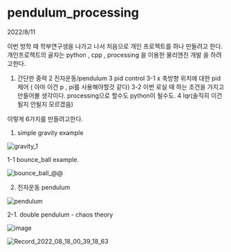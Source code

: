 # pendulum_processing


2022/8/11

이번 방학 때 학부연구생을 나가고 나서 처음으로 개인 프로젝트를 하나 만들려고 한다.
개인프로젝트의 골자는 python , cpp , processing 을 이용한 물리엔진 개발 을 하려고한다.

1. 간단한 중력
2 진자운동/pendulum
3 pid control
3-1 x 축방향 위치에 대한 pid 제어 ( 아마 이건 p , pi를 사용해야할것 같다)
3-2 이번 로실 때 하는 조건을 가지고 만들어볼 생각이다. processing으로 할수도 python이 될수도.
4 lqr(솔직히 이건 될지 안될지 모르겠음)


이렇게 6가지를 만들려고한다.

1. simple gravity example

![gravity_1](https://user-images.githubusercontent.com/66929200/184115939-93a720e5-ddd3-48cf-bd9a-7bb8bec651c3.gif)

1-1 bounce_ball example.


![bounce_ball_@@](https://user-images.githubusercontent.com/66929200/184219161-08f6fc10-7eba-4eeb-b6db-950b058ae59c.gif)


2. 진자운동 pendulum

![pendulum](https://user-images.githubusercontent.com/66929200/184544540-bef2d58c-9b0a-4f5a-b674-e6118d4aec54.gif)

2-1. double pendulum - chaos theory

![image](https://user-images.githubusercontent.com/66929200/185132898-802b2713-af66-465a-a38f-257242e4723c.png)

![Record_2022_08_18_00_39_18_63](https://user-images.githubusercontent.com/66929200/185182630-790fd3d1-5980-4a05-a246-96eb52925122.gif)


